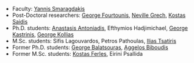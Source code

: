 * Faculty: [Yannis Smaragdakis](https://yanniss.github.io/) 
* Post-Doctoral researchers: [George Fourtounis](http://www.softlab.ntua.gr/%7Egfour/), [Neville Grech](https://www.nevillegrech.com/), [Kostas Saidis](http://cgi.di.uoa.gr/%7Esaiko/)
* Ph.D. students: [Anastasis Antoniadis](https://gr.linkedin.com/in/anantoni), Efthymios Hadjimichael, [George Kastrinis](http://gkastrinis.info/), [George Kollias](https://gr.linkedin.com/in/kolliasgeorgios)
* M.Sc. students: Sifis Lagouvardos, Petros Pathoulas, [Ilias Tsatiris](https://iliastsa.github.io/)
* Former Ph.D. students: [George Balatsouras](http://gbalats.github.io/), [Aggelos Biboudis](http://biboudis.github.io/)
* Former M.Sc. students: [Kostas Ferles](https://kferles.github.io/), Eirini Psallida
